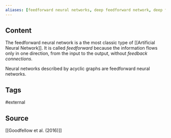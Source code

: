```yaml
---
aliases: [feedforward neural networks, deep feedforward network, deep feedforward networks, feedforward network, feedforward networks, feedforward artificial neural network, feedforward artificial neural networks]
---
```

## Content
The feedforward neural network is a the most classic  type of [[Artificial Neural Network]]. It is called *feedforward* because the information flows only in one direction, from the input to the output, without *feedback connections*. 

Neural networks described by acyclic graphs are feedforward neural networks.

## Tags
#external 

## Source
[[Goodfellow et al. (2016)]]


